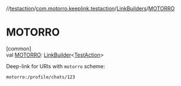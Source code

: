 //[testaction](../../../index.md)/[com.motorro.keeplink.testaction](../index.md)/[LinkBuilders](index.md)/[MOTORRO](-m-o-t-o-r-r-o.md)

# MOTORRO

[common]\
val [MOTORRO](-m-o-t-o-r-r-o.md): [LinkBuilder](../../../../deeplink/deeplink/com.motorro.keeplink.deeplink/-link-builder/index.md)&lt;[TestAction](../-test-action/index.md)&gt;

Deep-link for URIs with `motorro` scheme:

`motorro:/profile/chats/123`
